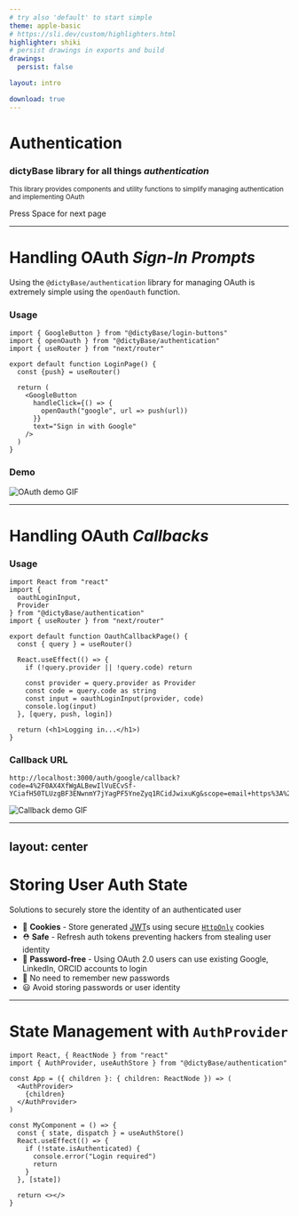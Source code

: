 ```yaml
---
# try also 'default' to start simple
theme: apple-basic
# https://sli.dev/custom/highlighters.html
highlighter: shiki
# persist drawings in exports and build
drawings:
  persist: false

layout: intro

download: true
---
```


# Authentication

### dictyBase library for all things *authentication*

<small>This library provides components and utility functions to simplify managing authentication and implementing OAuth</small>

<div class="pt-12">
  <span @click="$slidev.nav.next" class="px-2 py-1 rounded cursor-pointer" hover="bg-white bg-opacity-10">
    Press Space for next page <carbon:arrow-right class="inline"/>
  </span>
</div>

<div class="abs-br m-6 flex gap-2">
  <a href="https://github.com/dictybase-playground/dicty-components/tree/288344af6ee317c7e09404dfead51ee1fee6c942/packages/authentication" target="_blank" alt="GitHub"
    class="text-xl icon-btn opacity-50 !border-none !hover:text-white">
    <carbon-logo-github />
  </a>
</div>

---

# Handling OAuth *Sign-In Prompts*

Using the `@dictyBase/authentication` library for managing OAuth is extremely simple using the `openOauth` function.

<div grid="~ cols-2 gap-2">
<div>

### Usage

```tsx {2,10-12}
import { GoogleButton } from "@dictyBase/login-buttons"
import { openOauth } from "@dictyBase/authentication"
import { useRouter } from "next/router"

export default function LoginPage() {
  const {push} = useRouter()

  return (
    <GoogleButton 
      handleClick={() => {
        openOauth("google", url => push(url))
      }}
      text="Sign in with Google"
    />
  )
}
```

</div>

<div>

### Demo

![OAuth demo GIF](oauth_signin_demo.gif)

</div>
</div>

<!--
Using the `@dictyBase/authentication` library for managing OAuth is extremely simple using the `openOauth` function which takes in the name of a supported provider and a callback function that is called at the end with a `url`.
-->

---

# Handling OAuth *Callbacks*

<div grid="~ cols-2 gap-2">
<div>

### Usage

```tsx {2-5,14-17}
import React from "react"
import { 
  oauthLoginInput, 
  Provider
} from "@dictyBase/authentication"
import { useRouter } from "next/router"

export default function OauthCallbackPage() {
  const { query } = useRouter()

  React.useEffect(() => {
    if (!query.provider || !query.code) return

    const provider = query.provider as Provider
    const code = query.code as string
    const input = oauthLoginInput(provider, code)
    console.log(input)
  }, [query, push, login])

  return (<h1>Logging in...</h1>)
}
```

</div>

<div>

### Callback URL

```text
http://localhost:3000/auth/google/callback?code=4%2F0AX4XfWgALBewIlVuECvSf-YCiafH50TLUzgBF3ENwnmY7jYagPF5YneZyq1RCidJwixuKg&scope=email+https%3A%2F%2Fwww.googleapis.com%2Fauth%2Fuserinfo.email+openid&authuser=0&prompt=consent
```

![Callback demo GIF](oauth_callback_demo.gif)

</div>

</div>

<!--
Upon successful sign-in from the provider the user is taken to the ***callback*** page which will have at least 2 query params (`provider` and `code`) which is parsed by the `oauthLoginInput` function.
-->

---
layout: center
---

# Storing User Auth State

Solutions to securely store the identity of an authenticated user

* 🍪 **Cookies** - Store generated [JWT](https://jwt.io/)s using secure [`HttpOnly`](https://owasp.org/www-community/HttpOnly) cookies
* ⛑️ **Safe** - Refresh auth tokens preventing hackers from stealing user identity
* 🔑 **Password-free** - Using OAuth 2.0 users can use existing Google, LinkedIn, ORCID accounts to login
* 🥳 No need to remember new passwords
* 😃 Avoid storing passwords or user identity

---

# State Management with `AuthProvider`

```tsx
import React, { ReactNode } from "react"
import { AuthProvider, useAuthStore } from "@dictyBase/authentication"

const App = ({ children }: { children: ReactNode }) => (
  <AuthProvider>
    {children}
  </AuthProvider>
)

const MyComponent = () => {
  const { state, dispatch } = useAuthStore()
  React.useEffect(() => {
    if (!state.isAuthenticated) {
      console.error("Login required")
      return
    }
  }, [state])

  return <></>
}
```

